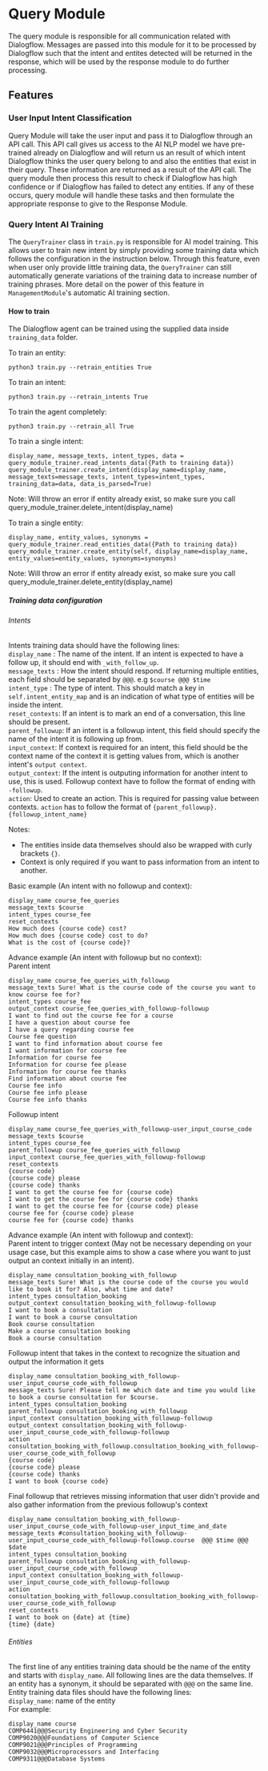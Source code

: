 # Query Module

The query module is responsible for all communication related with Dialogflow. Messages are passed into this module for 
it to be processed by Dialogflow such that the intent and entites detected will be returned in the response, which will
 be used by the response module to do further processing.
 
## Features

### User Input Intent Classification 

Query Module will take the user input and pass it to Dialogflow through an API call. This API call gives us access to 
the AI NLP model we have pre-trained already on Dialogflow and will return us an result of which intent Dialogflow 
thinks the user query belong to and also the entities that exist in their query. These information are returned as a 
result of the API call. The query module then process this result to check if Dialogflow has high confidence or if 
Dialogflow has failed to detect any entities. If any of these occurs, query module will handle these tasks and then 
formulate the appropriate response to give to the Response Module.

### Query Intent AI Training

The `QueryTrainer` class in `train.py` is responsible for AI model training. This allows user to train new intent by 
simply providing some training data which follows the configuration in the instruction below. Through this feature, 
even when user only provide little training data, the `QueryTrainer` can still automatically generate variations of the 
training data to increase number of training phrases. More detail on the power of this feature in `ManagementModule`'s 
automatic AI training section.

#### How to train

The Dialogflow agent can be trained using the supplied data inside `training_data` folder.

To train an entity:
```
python3 train.py --retrain_entities True
```
To train an intent:
```
python3 train.py --retrain_intents True
```
To train the agent completely:
```
python3 train.py --retrain_all True
```
To train a single intent:
```
display_name, message_texts, intent_types, data = query_module_trainer.read_intents_data({Path to training data})
query_module_trainer.create_intent(display_name=display_name, message_texts=message_texts, intent_types=intent_types, training_data=data, data_is_parsed=True)
```
Note: Will throw an error if entity already exist, so make sure you call query_module_trainer.delete_intent(display_name)

To train a single entity:
```
display_name, entity_values, synonyms = query_module_trainer.read_entities_data({Path to training data})
query_module_trainer.create_entity(self, display_name=display_name, entity_values=entity_values, synonyms=synonyms)
```
Note: Will throw an error if entity already exist, so make sure you call query_module_trainer.delete_entity(display_name)

##### Training data configuration
###### Intents
Intents training data should have the following lines:  
`display_name` : The name of the intent. If an intent is expected to have a follow up, it should end with `_with_follow_up`.  
`message_texts` : How the intent should respond. If returning multiple entities, each field should be separated by ` @@@ `. e.g `$course @@@ $time`   
`intent_type` : The type of intent. This should match a key in `self.intent_entity_map` and is an indication of what type of entities will be inside the intent.  
`reset_contexts`: If an intent is to mark an end of a conversation, this line should be present.  
`parent_followup`: If an intent is a followup intent, this field should specify the name of the intent it is following up from.  
`input_context`: If context is required for an intent, this field should be the context name of the context it is getting values from, which is another intent's `output context`.  
`output_context`: If the intent is outputing information for another intent to use, this is used. Followup context have to follow the format of ending with `-followup`.  
`action`: Used to create an action. This is required for passing value between contexts. `action` has to follow the format of `{parent_followup}.{followup_intent_name}`  

Notes: 
- The entities inside data themselves should also be wrapped with curly brackets `{}`.  
- Context is only required if you want to pass information from an intent to another.  

Basic example (An intent with no followup and context):
```
display_name course_fee_queries
message_texts $course
intent_types course_fee
reset_contexts
How much does {course code} cost?
How much does {course code} cost to do?
What is the cost of {course code}?
```

Advance example (An intent with followup but no context):  
Parent intent
```
display_name course_fee_queries_with_followup
message_texts Sure! What is the course code of the course you want to know course fee for?
intent_types course_fee
output_context course_fee_queries_with_followup-followup
I want to find out the course fee for a course
I have a question about course fee
I have a query regarding course fee
Course fee question
I want to find information about course fee
I want information for course fee
Information for course fee
Information for course fee please
Information for course fee thanks
Find information about course fee
Course fee info
Course fee info please
Course fee info thanks
```
Followup intent
```
display_name course_fee_queries_with_followup-user_input_course_code
message_texts $course
intent_types course_fee
parent_followup course_fee_queries_with_followup
input_context course_fee_queries_with_followup-followup
reset_contexts
{course code}
{course code} please
{course code} thanks
I want to get the course fee for {course code}
I want to get the course fee for {course code} thanks
I want to get the course fee for {course code} please
course fee for {course code} please
course fee for {course code} thanks
```

Advance example (An intent with followup and context):  
Parent intent to trigger context (May not be necessary depending on your usage case, but this example aims to show a case where you want to just output an context initially in an intent).  
```
display_name consultation_booking_with_followup
message_texts Sure! What is the course code of the course you would like to book it for? Also, what time and date?
intent_types consultation_booking
output_context consultation_booking_with_followup-followup
I want to book a consultation
I want to book a course consultation
Book course consultation
Make a course consultation booking
Book a course consultation
```
Followup intent that takes in the context to recognize the situation and output the information it gets
```
display_name consultation_booking_with_followup-user_input_course_code_with_followup
message_texts Sure! Please tell me which date and time you would like to book a course consultation for $course.
intent_types consultation_booking
parent_followup consultation_booking_with_followup
input_context consultation_booking_with_followup-followup
output_context consultation_booking_with_followup-user_input_course_code_with_followup-followup
action consultation_booking_with_followup.consultation_booking_with_followup-user_course_code_with_followup
{course code}
{course code} please
{course code} thanks
I want to book {course code}
```
Final followup that retrieves missing information that user didn't provide and also gather information from the previous followup's context
```
display_name consultation_booking_with_followup-user_input_course_code_with_followup-user_input_time_and_date
message_texts #consultation_booking_with_followup-user_input_course_code_with_followup-followup.course  @@@ $time @@@ $date
intent_types consultation_booking
parent_followup consultation_booking_with_followup-user_input_course_code_with_followup
input_context consultation_booking_with_followup-user_input_course_code_with_followup-followup
action consultation_booking_with_followup.consultation_booking_with_followup-user_course_code_with_followup
reset_contexts
I want to book on {date} at {time}
{time} {date}
```

###### Entities
The first line of any entities training data should be the name of the entity and starts with `display_name`. All following lines are the data themselves. If an entity has a synonym, it should be separated with `@@@` on the same line. 
Entity training data files should have the following lines:  
`display_name`: name of the entity  
For example:
```
display_name course
COMP6441@@@Security Engineering and Cyber Security
COMP9020@@@Foundations of Computer Science
COMP9021@@@Principles of Programming
COMP9032@@@Microprocessors and Interfacing
COMP9311@@@Database Systems
```
